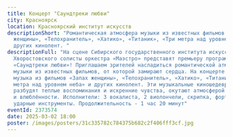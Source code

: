 ```yaml
---
title: Концерт "Саундтреки любви"
city: Красноярск
location: Красноярский институт искусств
descriptionShort: "Романтическая атмосфера музыки из известных фильмов «Запах
  женщины», «Телохранитель», «Хатико», «Титаник», «Три метра над уровнем неба» и
  других кинолент. "
descriptionFull: "На сцене Сибирского государственного института искусств им. Д.
  Хворостовского солисты оркестра «Маэстро» представят премьеру программы
  «Саундтреки любви»! Приглашаем зрителей насладиться романтической атмосферой
  музыки из известных фильмов, от которой замирают сердца. На концерте прозвучит
  музыка из фильмов «Запах женщины», «Телохранитель», «Хатико», «Титаник», «Три
  метра над уровнем неба» и других кинолент. Эти музыкальные киношедевры
  разбудят теплые воспоминания и искренние чувства, окутают атмосферой нежности
  и влюблённости. Исполнители: 3 вокалиста, 2 виолончели, скрипка, фортепиано,
  ударные инструменты. Продолжительность - 1 час 20 минут"
eventId: 2373574
date: 2025-03-02 18:00
poster: /images/posters/31c335782c784375b682c2f406fff3cf.jpg
---
```

